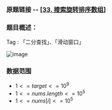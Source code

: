 ### 原题链接 -- [[33. 搜索旋转排序数组](https://leetcode.cn/problems/search-in-rotated-sorted-array/)]

### 题目概述：
Tag : 「二分查找」、「滑动窗口」

![image](https://user-images.githubusercontent.com/99656524/201601720-26c07f3b-4164-4ac3-825a-2e813e4e9d00.png)

### 数据范围
* $1 <= target <= 10^9$
* $1 <= nums.length <= 10^5$
* $1 <= nums[i] <= 10^5$
